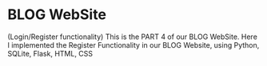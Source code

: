 # BLOG WebSite 
(Login/Register functionality)
This is the PART 4 of our BLOG WebSite. Here I implemented the Register Functionality in our BLOG Website, using Python, SQLite, Flask, HTML, CSS
